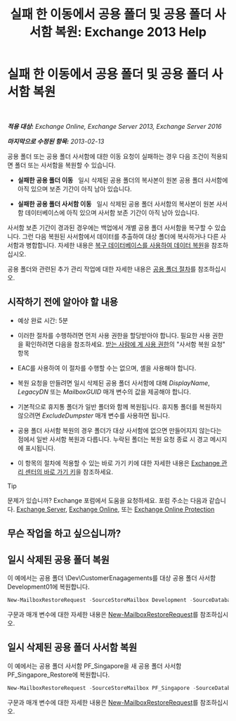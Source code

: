 ﻿---
title: '실패 한 이동에서 공용 폴더 및 공용 폴더 사서함 복원: Exchange 2013 Help'
TOCTitle: 실패 한 이동에서 공용 폴더 및 공용 폴더 사서함 복원
ms:assetid: 2ade83c9-5f9b-4945-bf32-48fa8185b515
ms:mtpsurl: https://technet.microsoft.com/ko-kr/library/JJ983802(v=EXCHG.150)
ms:contentKeyID: 52058064
ms.date: 05/22/2018
mtps_version: v=EXCHG.150
ms.translationtype: MT
---

# 실패 한 이동에서 공용 폴더 및 공용 폴더 사서함 복원

 

_**적용 대상:** Exchange Online, Exchange Server 2013, Exchange Server 2016_

_**마지막으로 수정된 항목:** 2013-02-13_

공용 폴더 또는 공용 폴더 사서함에 대한 이동 요청이 실패하는 경우 다음 조건이 적용되면 폴더 또는 사서함을 복원할 수 있습니다.

  - **실패한 공용 폴더 이동**   일시 삭제된 공용 폴더의 복사본이 원본 공용 폴더 사서함에 아직 있으며 보존 기간이 아직 남아 있습니다.

  - **실패한 공용 폴더 사서함 이동**   일시 삭제된 공용 폴더 사서함의 복사본이 원본 사서함 데이터베이스에 아직 있으며 사서함 보존 기간이 아직 남아 있습니다.

사서함 보존 기간이 경과된 경우에는 백업에서 개별 공용 폴더 사서함을 복구할 수 있습니다. 그런 다음 복원된 사서함에서 데이터를 추출하여 대상 폴더에 복사하거나 다른 사서함과 병합합니다. 자세한 내용은 [복구 데이터베이스를 사용하여 데이터 복원](restore-data-using-a-recovery-database-exchange-2013-help.md)을 참조하십시오.

공용 폴더와 관련된 추가 관리 작업에 대한 자세한 내용은 [공용 폴더 절차](public-folder-procedures-exchange-2013-help.md)를 참조하십시오.

## 시작하기 전에 알아야 할 내용

  - 예상 완료 시간: 5분

  - 이러한 절차를 수행하려면 먼저 사용 권한을 할당받아야 합니다. 필요한 사용 권한을 확인하려면 다음을 참조하세요. [받는 사람에 게 사용 권한](recipients-permissions-exchange-2013-help.md)의 "사서함 복원 요청" 항목

  - EAC를 사용하여 이 절차를 수행할 수는 없으며, 셸을 사용해야 합니다.

  - 복원 요청을 만들려면 일시 삭제된 공용 폴더 사서함에 대해 *DisplayName*, *LegacyDN* 또는 *MailboxGUID* 매개 변수의 값을 제공해야 합니다.

  - 기본적으로 휴지통 폴더가 일반 폴더와 함께 복원됩니다. 휴지통 폴더를 복원하지 않으려면 *ExcludeDumpster* 매개 변수를 사용하면 됩니다.

  - 공용 폴더 사서함 복원의 경우 폴더가 대상 사서함에 없으면 만들어지지 않는다는 점에서 일반 사서함 복원과 다릅니다. 누락된 폴더는 복원 요청 종료 시 경고 메시지에 표시됩니다.

  - 이 항목의 절차에 적용할 수 있는 바로 가기 키에 대한 자세한 내용은 [Exchange 관리 센터의 바로 가기 키](keyboard-shortcuts-in-the-exchange-admin-center-exchange-online-protection-help.md)을 참조하세요.


> [!TIP]
> 문제가 있습니까? Exchange 포럼에서 도움을 요청하세요. 포럼 주소는 다음과 같습니다. <A href="https://go.microsoft.com/fwlink/p/?linkid=60612">Exchange Server</A>, <A href="https://go.microsoft.com/fwlink/p/?linkid=267542">Exchange Online</A>, 또는 <A href="https://go.microsoft.com/fwlink/p/?linkid=285351">Exchange Online Protection</A>



## 무슨 작업을 하고 싶으십니까?

## 일시 삭제된 공용 폴더 복원

이 예에서는 공용 폴더 \\Dev\\CustomerEnagagements를 대상 공용 폴더 사서함 Development01에 복원합니다.

  ```powershell
  New-MailboxRestoreRequest -SourceStoreMailbox Development -SourceDatabase MBX_DB01 -TargetMailbox Development01 -AllowLegacyDNMismatch -IncludeFolders \Dev\CustomerEngagements
  ```

구문과 매개 변수에 대한 자세한 내용은 [New-MailboxRestoreRequest](https://technet.microsoft.com/ko-kr/library/ff829875\(v=exchg.150\))를 참조하십시오.

## 일시 삭제된 공용 폴더 사서함 복원

이 예에서는 공용 폴더 사서함 PF\_Singapore을 새 공용 폴더 사서함 PF\_Singapore\_Restore에 복원합니다.

  ```powershell
  New-MailboxRestoreRequest -SourceStoreMailbox PF_Singapore -SourceDatabase MBX_DB01 -TargetMailbox PF_Singapore_Restore -AllowLegacyDNMismatch
  ```

구문과 매개 변수에 대한 자세한 내용은 [New-MailboxRestoreRequest](https://technet.microsoft.com/ko-kr/library/ff829875\(v=exchg.150\))를 참조하십시오.

